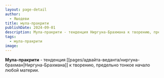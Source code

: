 ```yaml
---
layout: page-detail
author:
  - Яшодеви
title: мула-пракрити
publishDate: 2024-09-01
description: Мула-пракрити - тенденция Ниргуна-Брахмана к творению, предельно тонкое начало любой материи.
tags:
  - мула-пракрити
image:
---
```

**Мула-пракрити** - тенденция [[pages/адвайта-веданта/ниргуна-брахман|Ниргуна-Брахмана]] к творению, предельно тонкое начало любой материи.

